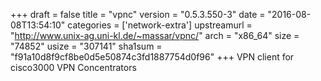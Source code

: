 +++
draft = false
title = "vpnc"
version = "0.5.3.550-3"
date = "2016-08-08T13:54:10"
categories = ['network-extra']
upstreamurl = "http://www.unix-ag.uni-kl.de/~massar/vpnc/"
arch = "x86_64"
size = "74852"
usize = "307141"
sha1sum = "f91a10d8f9cf8be0d5e50874c3fd1887754d0f96"
+++
VPN client for cisco3000 VPN Concentrators